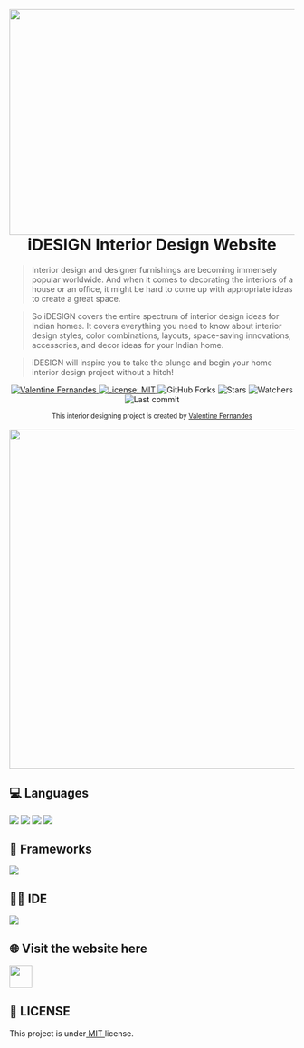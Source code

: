 <p align=“center”> 
<img align="left" height="400px" width="2000px" src="https://github.com/ValentineFernandes/AfefS/blob/main/Portfolio/xena.png">
</p>



<h1 align="center">iDESIGN Interior Design Website</h1>


> Interior design and designer furnishings are becoming immensely popular worldwide. And when it comes to decorating the interiors of a house or an office, it might be hard to come up with appropriate ideas to create a great space.


> So iDESIGN covers the entire spectrum of interior design ideas for Indian homes. It covers everything you need to know about interior design styles, color combinations, layouts, space-saving innovations, accessories, and decor ideas for your Indian home.

> iDESIGN will inspire you to take the plunge and begin your home interior design project without a hitch!


<p align="center">
<a href="http://www.linkedin.com/in/Afef-S-75701622b">
<img alt="Valentine Fernandes" src="https://img.shields.io/badge/-AfefS-DAA520?style=flat&logo=Linkedin&logoColor=white" />
</a>
<a href="https://github.com/AfefS/Interior-Design-Website/blob/main/LICENSE">
<img alt="License: MIT" src="https://img.shields.io/github/license/ValentineFernandes/Interior-Design-Website?color=yellow" />
</a>
<img alt="GitHub Forks" src="https://img.shields.io/github/forks/AfefS/Interior-Design-Website?color=yellow" />
<img alt="Stars" src= "https://img.shields.io/github/stars/AfefS/Interior-Design-Website?color=yellow" />
<img alt= "Watchers" src="https://img.shields.io/github/watchers/AfefS/Interior-Design-Website?color=yellow" />
  
<img alt= "Last commit" src="https://img.shields.io/github/last-commit/AfefS/Interior-Design-Website?color=yellow" />
</p>



<div align="center">
<sub>This interior designing project is created by
<a href="https://github.com/AfefS">Valentine Fernandes </a>
</sub>
</div>


<br />
<div align="center">
<img src="https://github.com/AfefS/AfefS/blob/main/Portfolio/idesignlayout.png" width="600">
</div>


## 💻 Languages

<img src="https://img.shields.io/badge/HTML5-E34F26?style=for-the-badge&logo=html5&logoColor=white" />

<img src="https://img.shields.io/badge/CSS3-1572B6?style=for-the-badge&logo=css3&logoColor=white" />

<img src="https://img.shields.io/badge/JavaScript-323330?style=for-the-badge&logo=javascript&logoColor=F7DF1E" />

<img src="https://img.shields.io/badge/PHP-777BB4?style=for-the-badge&logo=php&logoColor=white" />


## 🚀 Frameworks

<img src="https://img.shields.io/badge/Scss-CC6699?style=for-the-badge&logo=scss&logoColor=white" />

## 👩‍💻 IDE

<img src="https://img.shields.io/badge/Atom-00FF7F?style=for-the-badge&logo=Atom&logoColor=white" />

## 🌐 Visit the website here
<a href="https://afefs.github.io/Interior-Design-Website/">
<img width="40" height="40" src="https://github.com/AfefS/AfefS/blob/main/Portfolio/github.png"></a>

## 📕 LICENSE

This project is under<a href="https://github.com/AfefS/Interior-Design-Website/blob/main/LICENSE"> MIT </a> license.
